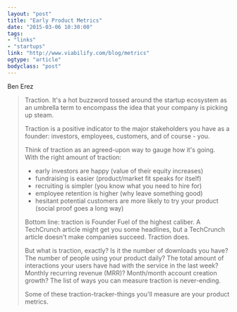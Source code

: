 ```yaml
---
layout: "post"
title: "Early Product Metrics"
date: "2015-03-06 10:30:00"
tags: 
- "links"
- "startups"
link: "http://www.viabilify.com/blog/metrics"
ogtype: "article"
bodyclass: "post"
---
```


Ben Erez

> Traction. It's a hot buzzword tossed around the startup ecosystem as an umbrella term to encompass the idea that your company is picking up steam.
> 
> Traction is a positive indicator to the major stakeholders you have as a founder: investors, employees, customers, and of course - you.
> 
> Think of traction as an agreed-upon way to gauge how it's going. With the right amount of traction: 
> 
> - early investors are happy (value of their equity increases)
> - fundraising is easier (product/market fit speaks for itself)
> - recruiting is simpler (you know what you need to hire for)
> - employee retention is higher (why leave something good)
> - hesitant potential customers are more likely to try your product (social proof goes a long way)
> 
> Bottom line: traction is Founder Fuel of the highest caliber. A TechCrunch article might get you some headlines, but a TechCrunch article doesn't make companies succeed. Traction does.
> 
> But what is traction, exactly? Is it the number of downloads you have? The number of people using your product daily? The total amount of interactions your users have had with the service in the last week? Monthly recurring revenue (MRR)? Month/month account creation growth? The list of ways you can measure traction is never-ending. 
> 
> Some of these traction-tracker-things you'll measure are your product metrics.